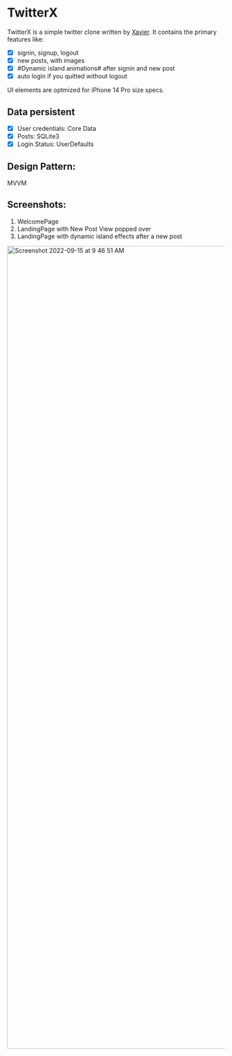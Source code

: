# TwitterX
TwitterX is a simple twitter clone written by [Xavier](https://github.com/xavier7t). It contains the primary features like:
  - [x] signin, signup, logout
  - [x] new posts, with images
  - [x] #Dynamic island animations# after signin and new post
  - [x] auto login if you quitted without logout

UI elements are optmized for iPhone 14 Pro size specs.

## Data persistent
- [x] User credentials: Core Data
- [x] Posts: SQLite3
- [x] Login Status: UserDefaults

## Design Pattern: 
MVVM

## Screenshots:
1. WelcomePage
2. LandingPage with New Post View popped over
3. LandingPage with dynamic island effects after a new post
<img width="1855" alt="Screenshot 2022-09-15 at 9 46 51 AM" src="https://user-images.githubusercontent.com/32859092/190420695-6d8dcba6-2ece-42f8-b062-54bd818e64ce.png">
